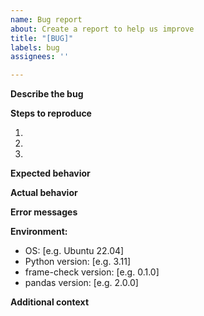 ```yaml
---
name: Bug report
about: Create a report to help us improve
title: "[BUG]"
labels: bug
assignees: ''

---
```


**Describe the bug**
<!-- A clear and concise description of what the bug is -->

**Steps to reproduce**
<!-- List the steps to reproduce the behavior -->
1. 
2. 
3. 

**Expected behavior**
<!-- What you expected to happen -->

**Actual behavior**
<!-- What actually happened -->

**Error messages**
<!-- Include any error messages or stack traces -->

**Environment:**
- OS: [e.g. Ubuntu 22.04]
- Python version: [e.g. 3.11]
- frame-check version: [e.g. 0.1.0]
- pandas version: [e.g. 2.0.0]

**Additional context**
<!-- Add any other context about the problem here -->

